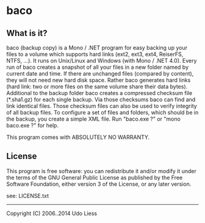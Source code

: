 baco
====

What is it?
-----------
baco (backup copy) is a Mono / .NET program for easy backing up your files to a volume which supports hard links (ext2, ext3, ext4, ReiserFS, NTFS, ...). It runs on Unix/Linux and Windows (with Mono / .NET 4.0). Every run of baco creates a snapshot of all your files in a new folder named by current date and time. If there are unchanged files (compared by content), they will not need new hard disk space. Rather baco generates hard links (hard link: two or more files on the same volume share their data bytes). Additional to the backup folder baco creates a compressed checksum file (*.sha1.gz) for each single backup. Via those checksums baco can find and link identical files. Those checksum files can also be used to verify integrity of all backup files.
To configure a set of files and folders, which should be in the backup, you create a simple XML file. Run "baco.exe ?" or "mono baco.exe ?" for help.

This program comes with ABSOLUTELY NO WARRANTY.

License
-------
This program is free software: you can redistribute it and/or modify it under the terms of the GNU General Public License as published by the Free Software Foundation, either version 3 of the License, or any later version.

see: LICENSE.txt

---
Copyright (C) 2006..2014 Udo Liess

